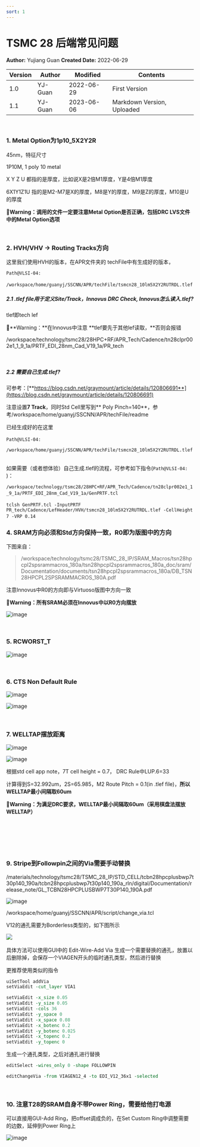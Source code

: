```yaml
---
sort: 1
---
```



# TSMC 28 后端常见问题

**Author:** Yujiang Guan 	**Created Date:** 2022-06-29

|Version|Author|Modified|Contents|
| ---------| ---------| ------------| ----------------------------|
|1.0|YJ-Guan|2022-06-29|First Version|
|1.1|YJ-Guan|2023-06-06|Markdown Version, Uploaded|

‍

### 1. **Metal Option为1p10_5X2Y2R**

45nm，特征尺寸

1P10M, 1 poly 10 metal

X Y Z U 都指的是厚度，比如说X是2倍M1厚度，Y是4倍M1厚度

6X1Y1Z1U 指的是M2-M7是X的厚度，M8是Y的厚度，M9是Z的厚度，M10是U的厚度

🔴**Warning：调用的文件一定要注意Metal Option是否正确，包括DRC LVS文件中的Metal Option选项**

‍

### 2. **HVH/VHV → Routing Tracks方向**

这里我们使用HVH的版本，在APR文件夹的 techFile中有生成好的版本，

`Path@VLSI-04:`

​`/workspace/home/guanyj/SSCNN/APR/techFile/tsmcn28_10lm5X2Y2RUTRDL.tlef`​

##### 2.1 **.tlef file用于定义Site/Track，Innovus DRC Check, Innovus怎么读入.tlef?**

tlef即tech lef

🔴**Warning：**在Innovus中注意 **tlef要先于其他lef读取，**否则会报错

/workspace/technology/tsmc28/28HPC+RF/APR_Tech/Cadence/tn28clpr002e1_1_9_1a/PRTF_EDI_28nm_Cad_V19_1a/PR_tech

‍

##### 2.2 **需要自己生成.tlef? ​**

可参考：[**https://blog.csdn.net/graymount/article/details/120806691**](https://blog.csdn.net/graymount/article/details/120806691)

注意设置**7 Track**，同时Std Cell里写到**​ Poly Pinch=140**，参考/workspace/home/guanyj/SSCNN/APR/techFile/readme

已经生成好的在这里

​`Path@VLSI-04:`

`/workspace/home/guanyj/SSCNN/APR/techFile/tsmcn28_10lm5X2Y2RUTRDL.tlef ​`​

如果需要（或者想体验）自己生成.tlef的流程，可参考如下指令(`Path@VLSI-04:`​)：

 `/workspace/technology/tsmc28/28HPC+RF/APR_Tech/Cadence/tn28clpr002e1_1_9_1a/PRTF_EDI_28nm_Cad_V19_1a/GenPRTF.tcl ​`​

​`tclsh GenPRTF.tcl -InputPRTF PR_tech/Cadence/LefHeader/HVH/tsmcn28_10lm5X2Y2RUTRDL.tlef -CellHeight 7 -VRP 0.14`​

### 4. **SRAM方向必须和Std方向保持一致，R0即为版图中的方向**

下图来自：

> /workspace/technology/tsmc28/TSMC_28_IP/SRAM_Macros/tsn28hpcpl2spsrammacros_180a/tsn28hpcpl2spsrammacros_180a_doc/sram/Documentation/documents/tsn28hpcpl2spsrammacros_180a/DB_TSN28HPCPL2SPSRAMMACROS_180A.pdf

注意Innovus中R0的方向即与Virtuoso版图中方向一致

🔴**Warning：所有SRAM必须在Innovus中以R0方向摆放**

​![image](assets/image-20230606153011-kxd9h9e.png)​

‍

### 5. **RCWORST_T**

​![image](assets/image-20230606153038-p8t3zry.png)

​

### 6. **CTS Non Default Rule**

​![image](assets/image-20230606153157-tknswen.png "Smart Non-Default Routing for Clock Power Reduction")​

​​​![image](assets/image-20230609105509-rfied65.png)​​

‍

### 7. **WELLTAP摆放距离**

​![image](assets/image-20230606153246-y4tes1p.png)​

​![image](assets/image-20230606153259-1u8sqhl.png)

根据std cell app note，7T cell height = 0.7， DRC Rule中LUP.6=33

计算得到S=32.992um，2S=65.985，M2 Route Pitch = 0.1(in .tlef file)，**所以WELLTAP最小间隔取60um**

🔴**Warning：为满足DRC要求，WELLTAP最小间隔取60um（采用棋盘法摆放WELLTAP）**

‍

‍

​​

### 9. **Stripe到Followpin之间的Via需要手动替换**

/materials/technology/tsmc28/TSMC_28_IP/STD_CELL/tcbn28hpcplusbwp7t30p140_190a/tcbn28hpcplusbwp7t30p140_190a_rln/digital/Documentation/release_note/GL_TCBN28HPCPLUSBWP7T30P140_190A.pdf

​![image](assets/image-20230609105618-tgzuy8n.png)​

/workspace/home/guanyj/SSCNN/APR/script/change_via.tcl

V12的通孔需要为Borderless类型的，如下图所示

​![](assets/image-20230606153534-1r4cgvl.png)​

具体方法可以使用GUI中的 Edit-Wire-Add Via 生成一个需要替换的通孔，放置以后删除掉，会保存一个VIAGEN开头的临时通孔类型，然后进行替换

更推荐使用类似的指令

```tcl
uiSetTool addVia
setViaEdit -cut_layer VIA1

setViaEdit -x_size 0.05
setViaEdit -y_size 0.05
setViaEdit -cols 36
setViaEdit -y_space 0
setViaEdit -x_space 0.08
setViaEdit -x_botenc 0.2
setViaEdit -y_botenc 0.025
setViaEdit -x_topenc 0.2
setViaEdit -y_topenc 0
```

生成一个通孔类型，之后对通孔进行替换

```tcl
editSelect -wires_only 0 -shape FOLLOWPIN

editChangeVia -from VIAGEN12_4 -to EDI_V12_36x1 -selected
```

‍

### 10. **注意T28的SRAM自身不带Power Ring，需要给他打电源**

可以直接用GUI-Add Ring，把offset调成负的，在Set Custom Ring中调整需要的边数，延伸到Power Ring上

​​![image](assets/image-20230606164942-x6qiri2.png)​​
